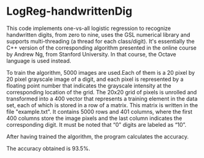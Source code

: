 # LogReg-handwrittenDig
This code implements one-vs-all logistic regression to recognize handwritten digits, from zero to nine, uses the GSL numerical library and supports multi-threading (a thread for each class/digit). It's essentially the C++ version of the corresponding algorithm presented in the online course by Andrew Ng, from Stanford University. In that course, the Octave language is used instead.

To train the algorithm, 5000 images are used.Each of them is a 20 pixel by 20 pixel grayscale image of a digit, and each pixel is represented by a floating point number that indicates the grayscale intensity at the corresponding location of the grid. The 20x20 grid of pixels is unrolled and transformed into a 400 vector that represents a training element in the data set, each of which is stored in a row of a matrix. This matrix is written in the file "example.txt". It contains 5000 rows and 401 columns, where the first 400 columns store the image pixels and the last column indicates the corresponding digit. It must be noted that “0” digits are labeled as “10”.

After having trained the algorithm, the program calculates the accuracy.

The accuracy obtained is 93.5%.


